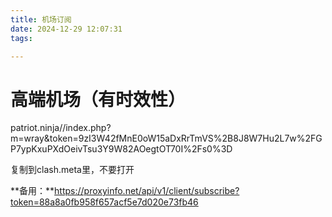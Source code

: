 ```yaml
---
title: 机场订阅
date: 2024-12-29 12:07:31
tags:

---
```


#  高端机场（有时效性）

patriot.ninja//index.php?m=wray&token=9zI3W42fMnE0oW15aDxRrTmVS%2B8J8W7Hu2L7w%2FGP7ypKxuPXdOeivTsu3Y9W82AOegtOT70I%2Fs0%3D

复制到clash.meta里，不要打开

**备用：**https://proxyinfo.net/api/v1/client/subscribe?token=88a8a0fb958f657acf5e7d020e73fb46

